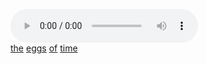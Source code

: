 <br /><br /><br /><br /><br /><br /><br /><br /><br /><br />
<p class="center">
<audio controls src="audio/zander.wav" autoplay loop></audio><br />
<a href="../1">the</a> <a href="../2">eggs</a> <a href="../dash">of</a> <a href="../3">time</a>
</p>
